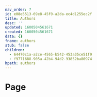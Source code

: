 ```yaml
---
nav_order: 7
id: e08e5513-69e8-45f0-a2da-ec4d1255ec2f
title: Authors
desc: ''
updated: 1600504561671
created: 1600504561671
data: {}
fname: authors
stub: false
children:
  - 64470c1a-a2ce-4565-b542-453a35ce51f9
  - f9771688-905a-42b4-94d2-93852ba80974
hpath: authors
---
```

# Page
